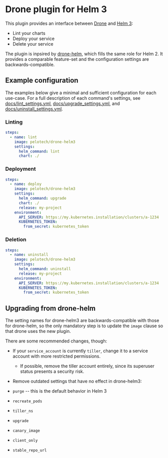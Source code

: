 # Drone plugin for Helm 3

This plugin provides an interface between [Drone](https://drone.io/) and [Helm 3](https://github.com/kubernetes/helm):

* Lint your charts
* Deploy your service
* Delete your service

The plugin is inpsired by [drone-helm](https://github.com/ipedrazas/drone-helm), which fills the same role for Helm 2. It provides a comparable feature-set and the configuration settings are backwards-compatible.

## Example configuration

The examples below give a minimal and sufficient configuration for each use-case. For a full description of each command's settings, see [docs/lint_settings.yml](docs/lint_settings.yml), [docs/upgrade_settings.yml](docs/upgrade_settings.yml), and [docs/uninstall_settings.yml](docs/uninstall_settings.yml).

### Linting

```yaml
steps:
  - name: lint
    image: pelotech/drone-helm3
    settings:
      helm_command: lint
      chart: ./
```

### Deployment

```yaml
steps:
  - name: deploy
    image: pelotech/drone-helm3
    settings:
      helm_command: upgrade
      chart: ./
      release: my-project
    environment:
      API_SERVER: https://my.kubernetes.installation/clusters/a-1234
      KUBERNETES_TOKEN:
        from_secret: kubernetes_token
```

### Deletion

```yaml
steps:
  - name: uninstall
    image: pelotech/drone-helm3
    settings:
      helm_command: uninstall
      release: my-project
    environment:
      API_SERVER: https://my.kubernetes.installation/clusters/a-1234
      KUBERNETES_TOKEN:
        from_secret: kubernetes_token
```

## Upgrading from drone-helm

The setting names for drone-helm3 are backwards-compatible with those for drone-helm, so the only mandatory step is to update the `image` clause so that drone uses the new plugin.

There are some recommended changes, though:

* If your `service_account` is currently `tiller`, change it to a service account with more restricted permissions.
    * If possible, remove the tiller account entirely, since its superuser status presents a security risk.
* Remove outdated settings that have no effect in drone-helm3:

* `purge` -- this is the default behavior in Helm 3
* `recreate_pods`
* `tiller_ns`
* `upgrade`
* `canary_image`
* `client_only`
* `stable_repo_url`
